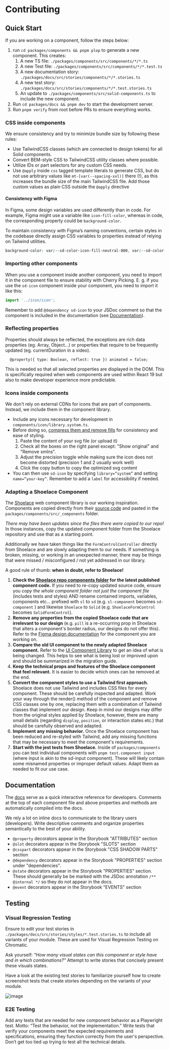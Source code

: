 # Contributing

## Quick Start

If you are working on a component, follow the steps below:

1. run `cd packages/components && pnpm plop` to generate a new component. This creates:
   1. A new TS file: `./packages/components/src/components/*/*.ts`
   2. A new Test file: `./packages/components/src/components/*/*.test.ts`
   3. A new documentation story: `./packages/docs/src/stories/components/*/*.stories.ts`
   4. A new test story: `./packages/docs/src/stories/components/*/*.test.stories.ts`
   5. An update to `./packages/components/src/solid-components.ts` to include the new component.
2. Run `cd packages/docs && pnpm dev` to start the development server.
3. Run `pnpm verify` from root before PRs to ensure everything works.

### CSS inside components

We ensure consistency and try to minimize bundle size by following these rules:

- Use TailwindCSS classes (which are connected to design tokens) for all Solid components.
- Convert BEM-style CSS to TailwindCSS utility classes where possible.
- Utilize IDs or part selectors for any custom CSS needs.
- Use `@apply` inside `css` tagged template literals to generate CSS, but do not use arbitrary values like `mt-[var(--spacing-xxl)]` there (!), as this increases the bundle size of the main TailwindCSS file. Add those custom values as plain CSS outside the `@apply` directive

#### Consistency with Figma

In Figma, some design variables are used differently than in code. For example, Figma might use a variable like `icon-fill-color`, whereas in code, the corresponding property could be `background-color`.

To maintain consistency with Figma’s naming conventions, certain styles in the codebase directly assign CSS variables to properties instead of relying on Tailwind utilities.

```css
background-color: var(--sd-color-icon-fill-neutral-800, var(--sd-color-neutral-800));
```

### Importing other components

When you use a component inside another component, you need to import it in the component file to ensure stability with Cherry Picking. E. g. if you use the `sd-icon` component inside your component, you need to import it like this:

```ts
import '../icon/icon';
```

Remember to add `@dependency sd-icon` to your JSDoc comment so that the component is included in the documentation (see [Documentation](#documentation)).

### Reflecting properties

Properties should always be reflected, the exceptions are rich data properties (eg. Array, Object...) or properties that require to be frequently updated (eg. currentDuration in a video).

```
  @property({ type: Boolean, reflect: true }) animated = false;
```

This is needed so that all selected properties are displayed in the DOM. This is specifically required when web components are used within React 19 but also to make developer experience more predictable.

### Icons inside components

We don't rely on external CDNs for icons that are part of components. Instead, we include them in the component library.

- Include any icons necessary for development in `components/icon/library.system.ts`.
- Before doing so, [compress them and remove fills](https://jakearchibald.github.io/svgomg/) for consistency and ease of styling.
  1. Paste the content of your svg file (or upload it)
  2. Check all the boxes on the right panel except: "Show original" and "Remove xmlns".
  3. Adjust the precision toggle while making sure the icon does not become distorted (precision 1 and 2 usually work well)
  4. Click the copy button to copy the optimized svg content
- You can then use `sd-icon` by specifying `library=“system”` and setting `name=“your-key”`. Remember to add a `label` for accessibility if needed.

### Adapting a Shoelace Component

The [Shoelace](https://shoelace.style/) web component library is our working inspiration. Components are copied directly from their [source code](https://github.com/shoelace-style/shoelace) and pasted in the `packages/components/src/_components` folder.

_There may have been updates since the files there were copied to our repo!_ In those instances, copy the updated component folder from the Shoelace repository and use that as a starting point.

Additionally we have taken things like the `FormControlController` directly from Shoelace and are slowly adapting them to our needs. If something is broken, missing, or working in an unexpected manner, there may be things that were missed / misconfigured / not yet addressed in our library.

A good rule of thumb: **when in doubt, refer to Shoelace!**

1.  **Check the [Shoelace repo components folder](https://github.com/shoelace-style/shoelace/tree/next/src/components) for the latest published component code.** If you need to re-copy updated source code, ensure you _copy the whole component folder not just the component file_ (includes tests and styles) AND rename contained imports, variables, components etc... prefixed with `sl` to `sd` (e.g. `sl-component` becomes `sd-component` ) and likewise `Shoelace` to `Solid` (e.g. `ShoelaceFormControl` becomes `SolidFormControl`).
2.  **Remove any properties from the copied Shoelace code that are irrelevant to our design** (e.g. `pill` is a re-occurring prop in Shoelace that alters a component's border radius, our designs do not offer this). Refer to the [Figma design documentation](https://www.figma.com/files/1075429990769806468/project/67503549/Solid-DS-Documentation?fuid=883643809929820461) for the component you are working on.
3.  **Compare the old UI component to the newly adapted Shoelace component.** Refer to the [UI Component Library](https://component-library.dev.fe.union-investment.de/integration/storybook/index.html) to get an idea of what is being changed. This helps to see what is being lost or improved upon and should be summarized in the migration guide.
4.  **Keep the technical props and features of the Shoelace component that feel relevant.** It is easier to decide which ones can be removed at the end.
5.  **Convert the component styles to use a Tailwind first approach.** Shoelace does not use Tailwind and includes CSS files for every component. These should be carefully inspected and adapted. Work your way through the render() method of the component and remove CSS classes one by one, replacing them with a combination of Tailwind classes that implement our design. Keep in mind our designs may differ from the original styles applied by Shoelace, however, there are many small details (regarding `display`, `position`, or interaction states etc.) that should be carefully observed and adapted.
6.  **Implement any missing behavior.** Once the Shoelace component has been reduced and re-styled with Tailwind, add any missing functions that may be necessary to meet the component's requirements.
7.  **Start with the jest tests from Shoelace.** Inside of `packages/components` you can test individual components with `pnpm test.component input` (where input is akin to the sd-input component). These will likely contain some misnamed properties or improper default values. Adapt them as needed to fit our use case.

## Documentation

The [docs](https://storybook.js.org/addons/@storybook/addon-docs) serve as a quick interactive reference for developers. Comments at the top of each component file and above properties and methods are automatically compiled into the docs.

We rely a lot on inline docs to communicate to the library users (developers). Write descriptive comments and organize properties semantically to the best of your ability.

- `@property` decorators appear in the Storybook "ATTRIBUTES" section
- `@slot` decorators appear in the Storybook "SLOTS" section
- `@csspart` decorators appear in the Storybook "CSS SHADOW PARTS" section
- `@dependency` decorators appear in the Storybook "PROPERTIES" section under "dependencies".
- `@state` decorators appear in the Storybook "PROPERTIES" section. These should generally be be marked with the JSDoc annotation `/** @internal */` so they do not appear in the docs.
- `@event` decorators appear in the Storybook "EVENTS" section

## Testing

### Visual Regression Testing

Ensure to edit your test stories in `./packages/docs/src/stories/styles/*.test.stories.ts` to include all variants of your module. These are used for Visual Regression Testing on Chromatic.

Ask yourself: _"How many visual states can this component or style have and in which combinations?"_ Attempt to write stories that concisely present these visuals states.

Have a look at the existing test stories to familiarize yourself how to create screenshot tests that create stories depending on the variants of your module.

![image](https://github.com/solid-design-system/solid/assets/39494579/b6b4c3c4-47b0-4497-a1f6-1778e3109c03)

### E2E Testing

Add any tests that are needed for new component behavior as a Playwright test. Motto: “Test the behavior, not the implementation.” Write tests that verify your components meet the expected requirements and specifications, ensuring they function correctly from the user's perspective. Don’t get too tied up trying to test all the technical details.
